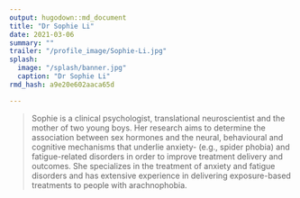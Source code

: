 ```yaml
---
output: hugodown::md_document
title: "Dr Sophie Li"
date: 2021-03-06
summary: ""
trailer: "/profile_image/Sophie-Li.jpg"
splash:
  image: "/splash/banner.jpg"
  caption: "Dr Sophie Li"
rmd_hash: a9e20e602aaca65d

---
```


> Sophie is a clinical psychologist, translational neuroscientist and the mother of two young boys. Her research aims to determine the association between sex hormones and the neural, behavioural and cognitive mechanisms that underlie anxiety- (e.g., spider phobia) and fatigue-related disorders in order to improve treatment delivery and outcomes. She specializes in the treatment of anxiety and fatigue disorders and has extensive experience in delivering exposure-based treatments to people with arachnophobia.

